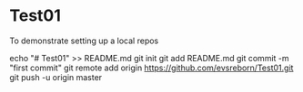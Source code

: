 # Test01
To demonstrate setting up a local repos

echo "# Test01" >> README.md
git init
git add README.md
git commit -m "first commit"
git remote add origin https://github.com/evsreborn/Test01.git
git push -u origin master
